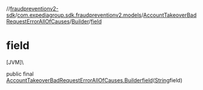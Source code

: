 //[fraudpreventionv2-sdk](../../../../index.md)/[com.expediagroup.sdk.fraudpreventionv2.models](../../index.md)/[AccountTakeoverBadRequestErrorAllOfCauses](../index.md)/[Builder](index.md)/[field](field.md)

# field

[JVM]\

public final [AccountTakeoverBadRequestErrorAllOfCauses.Builder](index.md)[field](field.md)([String](https://docs.oracle.com/javase/8/docs/api/java/lang/String.html)field)
